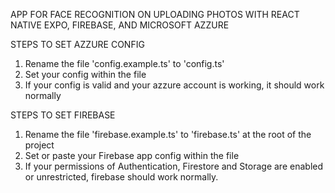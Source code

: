APP FOR FACE RECOGNITION ON UPLOADING PHOTOS WITH REACT NATIVE EXPO, FIREBASE, AND MICROSOFT AZZURE

STEPS TO SET AZZURE CONFIG
1. Rename the file 'config.example.ts' to 'config.ts'
2. Set your config within the file
3. If your config is valid and your azzure account is working, it should work normally

STEPS TO SET FIREBASE
1. Rename the file 'firebase.example.ts' to 'firebase.ts' at the root of the project
2. Set or paste your Firebase app config within the file
3. If your permissions of Authentication, Firestore and Storage are enabled or unrestricted, firebase should work normally.